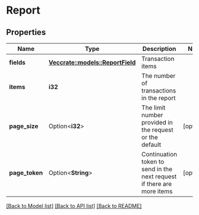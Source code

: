 # Report

## Properties

Name | Type | Description | Notes
------------ | ------------- | ------------- | -------------
**fields** | [**Vec<crate::models::ReportField>**](report_field.md) | Transaction items | 
**items** | **i32** | The number of transactions in the report | 
**page_size** | Option<**i32**> | The limit number provided in the request or the default | [optional]
**page_token** | Option<**String**> | Continuation token to send in the next request if there are more items | [optional]

[[Back to Model list]](../README.md#documentation-for-models) [[Back to API list]](../README.md#documentation-for-api-endpoints) [[Back to README]](../README.md)


